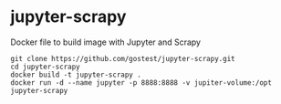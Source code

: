 # jupyter-scrapy
Docker file to build image with Jupyter and Scrapy

```
git clone https://github.com/gostest/jupyter-scrapy.git
cd jupyter-scrapy
docker build -t jupyter-scrapy .
docker run -d --name jupyter -p 8888:8888 -v jupiter-volume:/opt jupyter-scrapy
```
